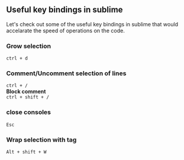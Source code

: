 ## Useful key bindings in sublime

Let's check out some of the useful key bindings in sublime that would accelarate the speed of operations on the code.

### Grow selection
`ctrl + d`

### Comment/Uncomment selection of lines
`ctrl + /`<br>
**Block comment**<br>
`ctrl + shift + /`

### close consoles
`Esc`

### Wrap selection with tag
`Alt + shift + W`

### 

